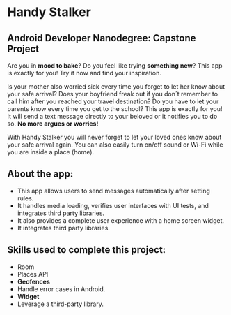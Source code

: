 # Handy Stalker
## Android Developer Nanodegree: Capstone Project

Are you in **mood to bake**? Do you feel like trying **something new**? This app is exactly for you! Try it now and find your inspiration. 

Is your mother also worried sick every time you forget to let her know about your safe arrival? 
Does your boyfriend freak out if you don´t remember to call him after you reached your travel destination? 
Do you have to let your parents know every time you get to the school? 
This app is exactly for you! It will send a text message directly to your beloved or it notifies you to do so. 
**No more argues or worries!**

With Handy Stalker you will never forget to let your loved ones know about your safe arrival again. 
You can also easily turn on/off sound or Wi-Fi while you are inside a place (home). 


## About the app:
+ This app allows users to send messages automatically after setting rules.  
+ It handles media loading, verifies user interfaces with UI tests, and integrates third party libraries. 
+ It also provides a complete user experience with a home screen widget.
+ It integrates third party libraries. 

## Skills used to complete this project:
+ Room
+ Places API
+ **Geofences** 
+ Handle error cases in Android.
+ **Widget** 
+ Leverage a third-party library.

